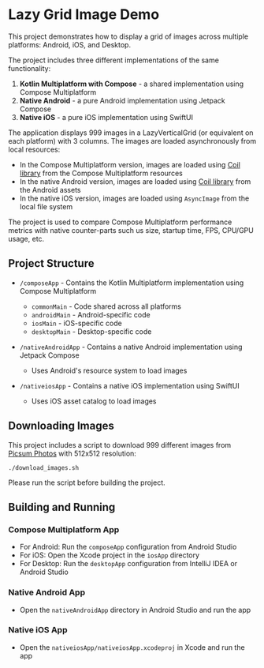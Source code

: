 # Lazy Grid Image Demo

This project demonstrates how to display a grid of images across multiple platforms: Android, iOS, and Desktop. 

The project includes three different implementations of the same functionality:

1. **Kotlin Multiplatform with Compose** - a shared implementation using Compose Multiplatform
2. **Native Android** - a pure Android implementation using Jetpack Compose
3. **Native iOS** - a pure iOS implementation using SwiftUI

The application displays 999 images in a LazyVerticalGrid (or equivalent on each platform) with 3 columns. 
The images are loaded asynchronously from local resources:

- In the Compose Multiplatform version, images are loaded using [Coil library](https://coil-kt.github.io/coil/) from the Compose Multiplatform resources
- In the native Android version, images are loaded using [Coil library](https://coil-kt.github.io/coil/) from the Android assets
- In the native iOS version, images are loaded using `AsyncImage` from the local file system

The project is used to compare Compose Multiplatform performance metrics with native counter-parts such us 
size, startup time, FPS, CPU/GPU usage, etc.

## Project Structure

* `/composeApp` - Contains the Kotlin Multiplatform implementation using Compose Multiplatform
  - `commonMain` - Code shared across all platforms
  - `androidMain` - Android-specific code
  - `iosMain` - iOS-specific code
  - `desktopMain` - Desktop-specific code

* `/nativeAndroidApp` - Contains a native Android implementation using Jetpack Compose
  - Uses Android's resource system to load images

* `/nativeiosApp` - Contains a native iOS implementation using SwiftUI
  - Uses iOS asset catalog to load images

## Downloading Images

This project includes a script to download 999 different images 
from [Picsum Photos](https://picsum.photos/) with 512x512 resolution:

`./download_images.sh`

Please run the script before building the project.

## Building and Running

### Compose Multiplatform App
- For Android: Run the `composeApp` configuration from Android Studio
- For iOS: Open the Xcode project in the `iosApp` directory
- For Desktop: Run the `desktopApp` configuration from IntelliJ IDEA or Android Studio

### Native Android App
- Open the `nativeAndroidApp` directory in Android Studio and run the app

### Native iOS App
- Open the `nativeiosApp/nativeiosApp.xcodeproj` in Xcode and run the app
